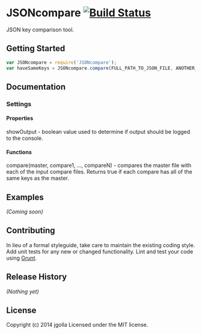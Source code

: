 # JSONcompare [![Build Status](https://secure.travis-ci.org/jgolla/JSONcompare.png?branch=master)](http://travis-ci.org/jgolla/JSONcompare)

JSON key comparison tool.

## Getting Started
```javascript
var JSONcompare = require('JSONcompare');
var haveSameKeys = JSONcompare.compare(FULL_PATH_TO_JSON_FILE, ANOTHER_FULL_PATH);
```

## Documentation
### Settings
#### Properties
showOutput - boolean value used to determine if output should be logged to the console.

#### Functions
compare(master, compare1, ..., compareN) - compares the master file with each of the input compare files. Returns true if each compare has all of the same keys as the master.

## Examples
_(Coming soon)_

## Contributing
In lieu of a formal styleguide, take care to maintain the existing coding style. Add unit tests for any new or changed functionality. Lint and test your code using [Grunt](http://gruntjs.com/).

## Release History
_(Nothing yet)_

## License
Copyright (c) 2014 jgolla
Licensed under the MIT license.
